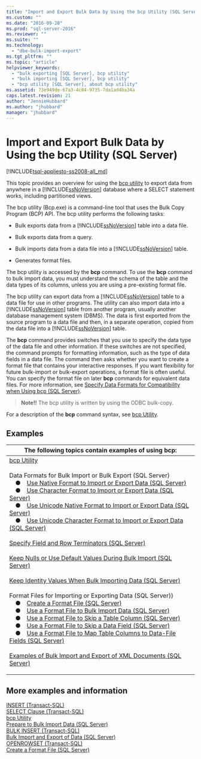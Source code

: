 ```yaml
---
title: "Import and Export Bulk Data by Using the bcp Utility (SQL Server) | Microsoft Docs"
ms.custom: ""
ms.date: "2016-09-28"
ms.prod: "sql-server-2016"
ms.reviewer: ""
ms.suite: ""
ms.technology: 
  - "dbe-bulk-import-export"
ms.tgt_pltfrm: ""
ms.topic: "article"
helpviewer_keywords: 
  - "bulk exporting [SQL Server], bcp utility"
  - "bulk importing [SQL Server], bcp utility"
  - "bcp utility [SQL Server], about bcp utility"
ms.assetid: 73e949de-67a3-4c84-9735-7da1ad4ba34a
caps.latest.revision: 21
author: "JennieHubbard"
ms.author: "jhubbard"
manager: "jhubbard"
---
```

# Import and Export Bulk Data by Using the bcp Utility (SQL Server)
[!INCLUDE[tsql-appliesto-ss2008-all_md](../../includes/tsql-appliesto-ss2008-all-md.md)]

  This topic provides an overview for using the [bcp utility](../../tools/bcp-utility.md) to export data from anywhere in a [!INCLUDE[ssNoVersion](../../includes/ssnoversion-md.md)] database where a SELECT statement works, including partitioned views.  
  
 The bcp utility (Bcp.exe) is a command-line tool that uses the Bulk Copy Program (BCP) API. The bcp utility performs the following tasks:  
  
-   Bulk exports data from a [!INCLUDE[ssNoVersion](../../includes/ssnoversion-md.md)] table into a data file.  
  
-   Bulk exports data from a query.  
  
-   Bulk imports data from a data file into a [!INCLUDE[ssNoVersion](../../includes/ssnoversion-md.md)] table.  
  
-   Generates format files.  
  
 The bcp utility is accessed by the **bcp** command. To use the **bcp** command to bulk import data, you must understand the schema of the table and the data types of its columns, unless you are using a pre-existing format file.  
  
 The bcp utility can export data from a [!INCLUDE[ssNoVersion](../../includes/ssnoversion-md.md)] table to a data file for use in other programs. The utility can also import data into a [!INCLUDE[ssNoVersion](../../includes/ssnoversion-md.md)] table from another program, usually another database management system (DBMS). The data is first exported from the source program to a data file and then, in a separate operation, copied from the data file into a [!INCLUDE[ssNoVersion](../../includes/ssnoversion-md.md)] table.  
  
 The **bcp** command provides switches that you use to specify the data type of the data file and other information. If these switches are not specified, the command prompts for formatting information, such as the type of data fields in a data file. The command then asks whether you want to create a format file that contains your interactive responses. If you want flexibility for future bulk-import or bulk-export operations, a format file is often useful. You can specify the format file on later **bcp** commands for equivalent data files. For more information, see [Specify Data Formats for Compatibility when Using bcp &#40;SQL Server&#41;](../../relational-databases/import-export/specify-data-formats-for-compatibility-when-using-bcp-sql-server.md).  
  
>**Note!!** The bcp utility is written by using the ODBC bulk-copy.
  
 For a description of the **bcp** command syntax, see [bcp Utility](../../tools/bcp-utility.md).  
  
## Examples  
|The following topics contain examples of using bcp: |
|---|
|[bcp Utility](../../tools/bcp-utility.md)<br /><br />Data Formats for Bulk Import or Bulk Export (SQL Server)<br />&emsp;&#9679;&emsp;[Use Native Format to Import or Export Data (SQL Server)](../../relational-databases/import-export/use-native-format-to-import-or-export-data-sql-server.md)<br />&emsp;&#9679;&emsp;[Use Character Format to Import or Export Data (SQL Server)](../../relational-databases/import-export/use-character-format-to-import-or-export-data-sql-server.md)<br />&emsp;&#9679;&emsp;[Use Unicode Native Format to Import or Export Data (SQL Server)](../../relational-databases/import-export/use-unicode-native-format-to-import-or-export-data-sql-server.md)<br />&emsp;&#9679;&emsp;[Use Unicode Character Format to Import or Export Data (SQL Server)](../../relational-databases/import-export/use-unicode-character-format-to-import-or-export-data-sql-server.md)<br /><br />[Specify Field and Row Terminators (SQL Server)](../../relational-databases/import-export/specify-field-and-row-terminators-sql-server.md)<br /><br />[Keep Nulls or Use Default Values During Bulk Import (SQL Server)](../../relational-databases/import-export/keep-nulls-or-use-default-values-during-bulk-import-sql-server.md)<br /><br />[Keep Identity Values When Bulk Importing Data (SQL Server)](../../relational-databases/import-export/keep-identity-values-when-bulk-importing-data-sql-server.md)<br /><br />Format Files for Importing or Exporting Data (SQL Server))<br />&emsp;&#9679;&emsp;[Create a Format File (SQL Server)](../../relational-databases/import-export/create-a-format-file-sql-server.md)<br />&emsp;&#9679;&emsp;[Use a Format File to Bulk Import Data (SQL Server)](../../relational-databases/import-export/use-a-format-file-to-bulk-import-data-sql-server.md)<br />&emsp;&#9679;&emsp;[Use a Format File to Skip a Table Column (SQL Server)](../../relational-databases/import-export/use-a-format-file-to-skip-a-table-column-sql-server.md)<br />&emsp;&#9679;&emsp;[Use a Format File to Skip a Data Field (SQL Server)](../../relational-databases/import-export/use-a-format-file-to-skip-a-data-field-sql-server.md)<br />&emsp;&#9679;&emsp;[Use a Format File to Map Table Columns to Data-File Fields (SQL Server)](../../relational-databases/import-export/use-a-format-file-to-map-table-columns-to-data-file-fields-sql-server.md)<br /><br />[Examples of Bulk Import and Export of XML Documents (SQL Server)](../../relational-databases/import-export/examples-of-bulk-import-and-export-of-xml-documents-sql-server.md)<br /><p>                                                                                                                                                                                                                  </p>|

  
## More examples and information  
 [INSERT &#40;Transact-SQL&#41;](../../t-sql/statements/insert-transact-sql.md)   
 [SELECT Clause &#40;Transact-SQL&#41;](../../t-sql/queries/select-clause-transact-sql.md)   
 [bcp Utility](../../tools/bcp-utility.md)   
 [Prepare to Bulk Import Data &#40;SQL Server&#41;](../../relational-databases/import-export/prepare-to-bulk-import-data-sql-server.md)   
 [BULK INSERT &#40;Transact-SQL&#41;](../../t-sql/statements/bulk-insert-transact-sql.md)   
 [Bulk Import and Export of Data &#40;SQL Server&#41;](../../relational-databases/import-export/bulk-import-and-export-of-data-sql-server.md)   
 [OPENROWSET &#40;Transact-SQL&#41;](../../t-sql/functions/openrowset-transact-sql.md)   
 [Create a Format File &#40;SQL Server&#41;](../../relational-databases/import-export/create-a-format-file-sql-server.md)  
  
  